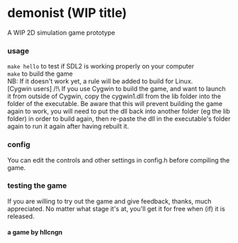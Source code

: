 # demonist (WIP title)
A WIP 2D simulation game prototype

### usage
`make hello` to test if SDL2 is working properly on your computer\
`make` to build the game\
NB: If it doesn't work yet, a rule will be added to build for Linux.\
[Cygwin users] /!\ If you use Cygwin to build the game, and want to launch it from outside of Cygwin, copy the cygwin1.dll from the lib folder into the folder of the executable. Be aware that this will prevent building the game again to work, you will need to put the dll back into another folder (eg the lib folder) in order to build again, then re-paste the dll in the executable's folder again to run it again after having rebuilt it.

### config
You can edit the controls and other settings in config.h before compiling the game.

### testing the game
If you are willing to try out the game and give feedback, thanks, much appreciated.
No matter what stage it's at, you'll get it for free when (if) it is released.

#### a game by hllcngn
